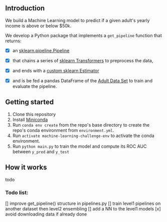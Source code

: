 
## Introduction

We build a Machine Learning model to predict if a given adult's yearly income is above or below $50k.

We develop a Python package that implements a `get_pipeline` function that returns:

- [x] an [sklearn.pipeline.Pipeline](http://scikit-learn.org/stable/modules/pipeline.html)
- [x] that chains a series of [sklearn Transformers](http://scikit-learn.org/stable/data_transforms.html) to preprocess the data,
- [x] and ends with a [custom sklearn Estimator](http://scikit-learn.org/stable/developers/contributing.html#rolling-your-own-estimator) 
- [x] and is be fed a pandas DataFrame of the [Adult Data Set](http://mlr.cs.umass.edu/ml/datasets/Adult) to train and evaluate the pipeline.


## Getting started

1. Clone this repository 
2. Install [Miniconda](https://conda.io/miniconda.html)
3. Run `conda env create` from the repo's base directory to create the repo's conda environment from `environment.yml`. 
4. Run `activate machine-learning-challenge-env` to activate the conda environment.
5. Run `python main.py` to train the model and compute its ROC AUC between `y_pred` and `y_test`

## How it works

todo

### Todo list:
[] improve get_pipeline() structure in pipelines.py
[] train level1 pipelines on another dataset then level2 ensembling
[] add a NN to the level1 models
[x] avoid downloading data if already done
